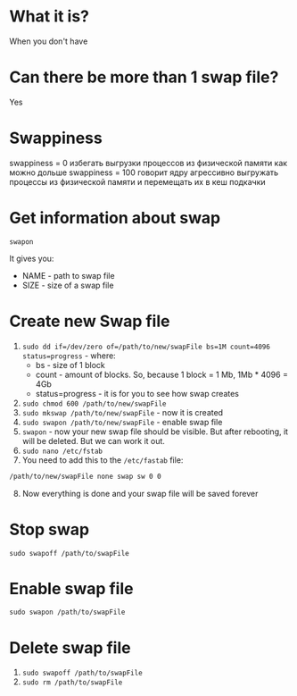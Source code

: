 # What it is?

When you don't have 

# Can there be more than 1 swap file?

Yes

# Swappiness

swappiness = 0 избегать выгрузки процессов из физической памяти как можно дольше
swappiness = 100 говорит ядру агрессивно выгружать процессы из физической памяти и перемещать их в кеш подкачки

# Get information about swap

`swapon`

It gives you:
- NAME - path to swap file
- SIZE - size of a swap file

# Create new Swap file

1. `sudo dd if=/dev/zero of=/path/to/new/swapFile bs=1M count=4096 status=progress` - where:
	- bs - size of 1 block
	- count - amount of blocks. So, because 1 block = 1 Mb, 1Mb \* 4096 = 4Gb
	- status=progress - it is for you to see how swap creates
2. `sudo chmod 600 /path/to/new/swapFile`
3. `sudo mkswap /path/to/new/swapFile` - now it is created
4. `sudo swapon /path/to/new/swapFile` - enable swap file
5. `swapon` - now your new swap file should be visible. But after rebooting, it will be deleted. But we can work it out.
6. `sudo nano /etc/fstab`
7. You need to add this to the `/etc/fastab` file:
```bash
/path/to/new/swapFile none swap sw 0 0
```
8. Now everything is done and your swap file will be saved forever

# Stop swap

`sudo swapoff /path/to/swapFile`

# Enable swap file

`sudo swapon /path/to/swapFile`

# Delete swap file

1. `sudo swapoff /path/to/swapFile`
2. `sudo rm /path/to/swapFile`